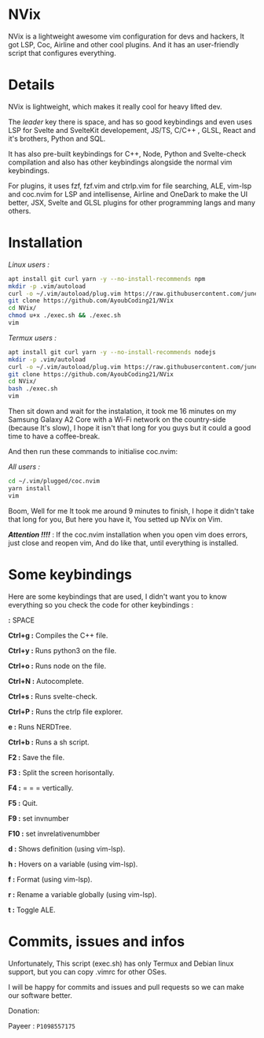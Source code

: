 # NVix
NVix is a lightweight awesome vim configuration for devs and hackers, It got LSP, Coc, Airline and other cool plugins. And it has an user-friendly script that configures everything.
# Details
NVix is lightweight, which makes it really cool for heavy lifted dev.

The *leader* key there is space, and has so good keybindings and even uses LSP for Svelte and SvelteKit developement, JS/TS, C/C++ , GLSL, React and it's brothers, Python and SQL.

It has also pre-built keybindings for C++, Node, Python and Svelte-check compilation and also has other keybindings alongside the normal vim keybindings.

For plugins, it uses fzf, fzf.vim and ctrlp.vim for file searching, ALE, vim-lsp and coc.nvim for LSP and intellisense, Airline and OneDark to make the UI better, JSX, Svelte and GLSL plugins for other programming langs and many others.

# Installation

*Linux users :*

```sh
apt install git curl yarn -y --no-install-recommends npm
mkdir -p .vim/autoload
curl -o ~/.vim/autoload/plug.vim https://raw.githubusercontent.com/junegunn/vim-plug/master/plug.vim
git clone https://github.com/AyoubCoding21/NVix
cd NVix/
chmod u+x ./exec.sh && ./exec.sh
vim
```

*Termux users :*

```sh
apt install git curl yarn -y --no-install-recommends nodejs
mkdir -p .vim/autoload
curl -o ~/.vim/autoload/plug.vim https://raw.githubusercontent.com/junegunn/vim-plug/master/plug.vim
git clone https://github.com/AyoubCoding21/NVix
cd NVix/
bash ./exec.sh
vim
```

Then sit down and wait for the instalation, it took me 16 minutes on my Samsung Galaxy A2 Core with a Wi-Fi network on the country-side (because It's slow), I hope it isn't that long for you guys but it could a good time to have a coffee-break.

And then run these commands to initialise coc.nvim:

*All users :*

```sh
cd ~/.vim/plugged/coc.nvim
yarn install
vim
```

Boom, Well for me It took me around 9 minutes to finish, I hope it didn't take that long for you, But here you have it, You setted up NVix on Vim.

***Attention !!!!*** : If the coc.nvim installation when you open vim does errors, just close and reopen vim, And do like that, until everything is installed.

# Some keybindings

Here are some keybindings that are used, I didn't want you to know everything so  you check the code for other keybindings :

**<leader> :** SPACE

**Ctrl+g :** Compiles the C++ file.

**Ctrl+y :** Runs python3 on the file.

**Ctrl+o :** Runs node on the file.

**Ctrl+N :** Autocomplete.

**Ctrl+s :** Runs svelte-check.

**Ctrl+P :** Runs the ctrlp file explorer.

**<leader>e :** Runs NERDTree.

**Ctrl+b :** Runs a sh script.

**F2 :** Save the file.

**F3 :** Split the screen horisontally.

**F4 :**   =    =     =   vertically.

**F5 :** Quit.

**F9 :** set invnumber

**F10 :** set invrelativenumbber

**<leader>d :** Shows definition (using vim-lsp).

**<leader>h :** Hovers on a variable (using vim-lsp).

**<leader>f :** Format (using vim-lsp).

**<leader>r :** Rename a variable globally (using vim-lsp).

**<leader>t :** Toggle ALE.

# Commits, issues and infos

Unfortunately, This script (exec.sh) has only Termux and Debian linux support, but you can copy .vimrc for other OSes.

I will be happy for commits and issues and pull requests so we can make our software better.

Donation:

Payeer : ```P1098557175```
